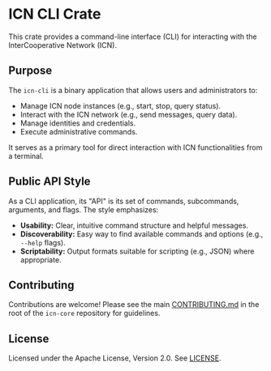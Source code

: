 # ICN CLI Crate

This crate provides a command-line interface (CLI) for interacting with the InterCooperative Network (ICN).

## Purpose

The `icn-cli` is a binary application that allows users and administrators to:

*   Manage ICN node instances (e.g., start, stop, query status).
*   Interact with the ICN network (e.g., send messages, query data).
*   Manage identities and credentials.
*   Execute administrative commands.

It serves as a primary tool for direct interaction with ICN functionalities from a terminal.

## Public API Style

As a CLI application, its "API" is its set of commands, subcommands, arguments, and flags. The style emphasizes:

*   **Usability:** Clear, intuitive command structure and helpful messages.
*   **Discoverability:** Easy way to find available commands and options (e.g., `--help` flags).
*   **Scriptability:** Output formats suitable for scripting (e.g., JSON) where appropriate.

## Contributing

Contributions are welcome! Please see the main [CONTRIBUTING.md](../../CONTRIBUTING.md) in the root of the `icn-core` repository for guidelines.

## License

Licensed under the Apache License, Version 2.0. See [LICENSE](../../LICENSE). 